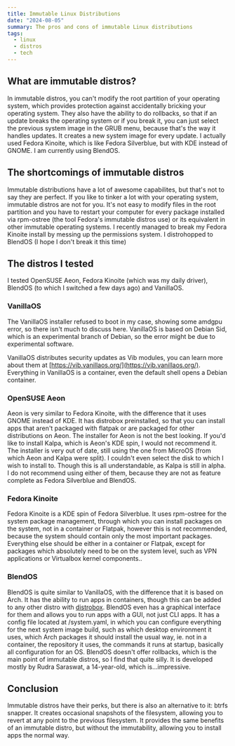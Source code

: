 ```yaml
---
title: Immutable Linux Distributions
date: "2024-08-05"
summary: The pros and cons of immutable Linux distributions
tags:
  - linux
  - distros
  - tech
---
```


## What are immutable distros?

In immutable distros, you can't modify the root partition of your operating system, which provides protection against accidentally bricking your operating system. They also have the ability to do rollbacks, so that if an update breaks the operating system or if you break it, you can just select the previous system image in the GRUB menu, because that's the way it handles updates. It creates a new system image for every update. I actually used Fedora Kinoite, which is like Fedora Silverblue, but with KDE instead of GNOME. I am currently using BlendOS.

## The shortcomings of immutable distros

Immutable distributions have a lot of awesome capabilites, but that's not to say they are perfect. If you like to tinker a lot with your operating system, immutable distros are not for you. It's not easy to modify files in the root partition and you have to restart your computer for every package installed via rpm-ostree (the tool Fedora's immutable distros use) or its equivalent in other immutable operating systems. I recently managed to break my Fedora Kinoite install by messing up the permissions system. I distrohopped to BlendOS (I hope I don't break it this time)

## The distros I tested

I tested OpenSUSE Aeon, Fedora Kinoite (which was my daily driver), BlendOS (to which I switched a few days ago) and VanillaOS.

### VanillaOS

The VanillaOS installer refused to boot in my case, showing some amdgpu error, so there isn't much to discuss here. VanillaOS is based on Debian Sid, which is an experimental branch of Debian, so the error might be due to experimental software.

VanillaOS distributes security updates as Vib modules, you can learn more about them at [https://vib.vanillaos.org/](https://vib.vanillaos.org/). Everything in VanillaOS is a container, even the default shell opens a Debian container.

### OpenSUSE Aeon

Aeon is very similar to Fedora Kinoite, with the difference that it uses GNOME instead of KDE. It has distrobox preinstalled, so that you can install apps that aren't packaged with flatpak or are packaged for other distributions on Aeon. The installer for Aeon is not the best looking. If you'd like to install Kalpa, which is Aeon's KDE spin, I would not recommend it. The installer is very out of date, still using the one from MicroOS (from which Aeon and Kalpa were split). I couldn't even select the disk to which I wish to install to. Though this is all understandable, as Kalpa is still in alpha. I do not recommend using either of them, because they are not as feature complete as Fedora Silverblue and BlendOS.

### Fedora Kinoite

Fedora Kinoite is a KDE spin of Fedora Silverblue. It uses rpm-ostree for the system package management, through which you can install packages on the system, not in a container or Flatpak, however this is not recommended, because the system should contain only the most important packages. Everything else should be either in a container or Flatpak, except for packages which absolutely need to be on the system level, such as VPN applications or Virtualbox kernel components..

### BlendOS

BlendOS is quite similar to VanillaOS, with the difference that it is based on Arch. It has the ability to run apps in containers, though this can be added to any other distro with [distrobox](https://distrobox.it/). BlendOS even has a graphical interface for them and allows you to run apps with a GUI, not just CLI apps. It has a config file located at /system.yaml, in which you can configure everything for the next system image build, such as which desktop environment it uses, which Arch packages it should install the usual way, ie. not in a container, the repository it uses, the commands it runs at startup, basically all configuration for an OS. BlendOS doesn't offer rollbacks, which is the main point of immutable distros, so I find that quite silly. It is developed mostly by Rudra Saraswat, a 14-year-old, which is...impressive.

## Conclusion

Immutable distros have their perks, but there is also an alternative to it: btrfs snapper. It creates occasional snapshots of the filesystem, allowing you to revert at any point to the previous filesystem. It provides the same benefits of an immutable distro, but without the immutability, allowing you to install apps the normal way.
